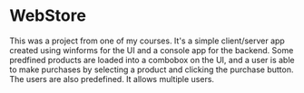 # WebStore
This was a project from one of my courses. It's a simple client/server app created using winforms for the UI and a console app for the backend. Some predfined products are loaded into a 
combobox on the UI, and a user is able to make purchases by selecting a product and clicking the purchase button. The users are also predefined. It allows multiple users. 
